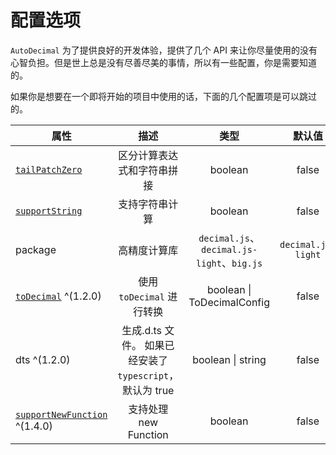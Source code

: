 # 配置选项

`AutoDecimal` 为了提供良好的开发体验，提供了几个 API 来让你尽量使用的没有心智负担。但是世上总是没有尽善尽美的事情，所以有一些配置，你是需要知道的。

如果你是想要在一个即将开始的项目中使用的话，下面的几个配置项是可以跳过的。

| 属性               | 描述     | 类型     | 默认值     | 
| ----------------  | :------: | :------: |:------: |
| [`tailPatchZero`](./tail-patch-zero.md) | 区分计算表达式和字符串拼接 | boolean | false | 
| [`supportString`](./support-string.md) | 支持字符串计算 | boolean | false |
| package | 高精度计算库 | `decimal.js`、`decimal.js-light`、`big.js` | `decimal.js-light` |
| [`toDecimal`](./to-decimal.md) ^(1.2.0) | 使用 `toDecimal` 进行转换 | boolean \| ToDecimalConfig  | false |
| dts ^(1.2.0) | 生成.d.ts 文件。 如果已经安装了 `typescript`，默认为 true | boolean \| string | false |
| [`supportNewFunction`](./new-function.md) ^(1.4.0) | 支持处理 new Function | boolean | false |